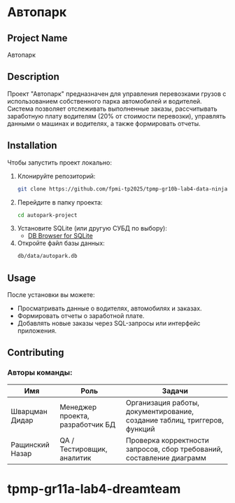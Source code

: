 # Автопарк

## Project Name
Автопарк

## Description
Проект "Автопарк" предназначен для управления перевозками грузов с использованием собственного парка автомобилей и водителей. Система позволяет отслеживать выполненные заказы, рассчитывать заработную плату водителям (20% от стоимости перевозки), управлять данными о машинах и водителях, а также формировать отчеты.

## Installation
Чтобы запустить проект локально:
1. Клонируйте репозиторий:  
   ```bash
   git clone https://github.com/fpmi-tp2025/tpmp-gr10b-lab4-data-ninjas/autopark-project.git
   ```
2. Перейдите в папку проекта:
   ```bash
   cd autopark-project
   ```
3. Установите SQLite (или другую СУБД по выбору):
   - [DB Browser for SQLite](https://sqlitebrowser.org/)
4. Откройте файл базы данных:  
   ```bash
   db/data/autopark.db
   ```

## Usage
После установки вы можете:
- Просматривать данные о водителях, автомобилях и заказах.
- Формировать отчеты о заработной плате.
- Добавлять новые заказы через SQL-запросы или интерфейс приложения.

## Contributing
### Авторы команды:
| Имя | Роль | Задачи |
|-----|------|--------|
| Шварцман Дидар | Менеджер проекта, разработчик БД | Организация работы, документирование, создание таблиц, триггеров, функций |
| Ращинский Назар | QA / Тестировщик, аналитик| Проверка корректности запросов, сбор требований, составление диаграмм  |
# tpmp-gr11a-lab4-dreamteam
